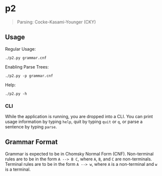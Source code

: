 # p2

> Parsing: Cocke-Kasami-Younger (CKY)


## Usage

Regular Usage:

```
./p2.py grammar.cnf
```

Enabling Parse Trees:

```
./p2.py -p grammar.cnf
```

Help:

```
./p2.py -h
```


### CLI

While the application is running, you are dropped into a CLI.  You can
print usage information by typing `help`, quit by typing `quit` or `q`,
or parse a sentence by typing `parse`.


## Grammar Format

Grammar is expected to be in Chomsky Normal Form (CNF).  Non-terminal
rules are to be in the form `A --> B C`, where `A`, `B`, and `C` are
non-terminals.  Terminal rules are to be in the form `A --> w`, where
`A` is a non-terminal and `w` is a terminal.
